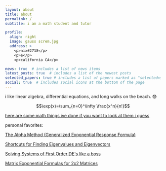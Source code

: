 ```yaml
---
layout: about
title: about
permalink: /
subtitle: i am a math student and tutor

profile:
  align: right
  image: gauss screm.jpg
  address: > 
    <p>nix#2718</p>   
    <p>e</p> 
    <p>california CA</p>

news: true  # includes a list of news items
latest_posts: true  # includes a list of the newest posts
selected_papers: true # includes a list of papers marked as "selected={true}"
social: true  # includes social icons at the bottom of the page
---
```


i like linear algebra, differential equations, and long walks on the beach. :sunglasses:

$$\exp(x)=\sum_{n=0}^\infty \frac{x^n}{n!}$$

[here are some math things ive done if you want to look at them i guess](./math)

personal favorites:

[The Alpha Method (Generalized Exponential Response Formula)](./alphamethod)

[Shortcuts for Finding Eigenvalues and Eigenvectors](./eigentricks)

[Solving Systems of First Order DE's like a boss](./firstordersystemsquick)

[Matrix Exponential Formulas for 2x2 Matrices](./ezmatrixexp)

